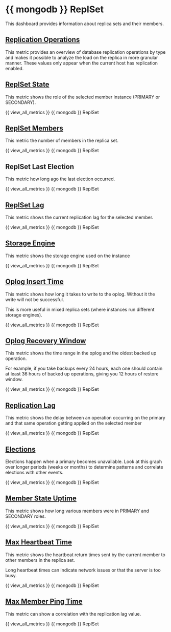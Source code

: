 # {{ mongodb }} ReplSet

This dashboard provides information about replica sets and their members.

## [Replication Operations](dashboard-mongodb-replset.md#replication-operations)

This metric provides an overview of database replication operations by type and
makes it possible to analyze the load on the replica in more granular
manner. These values only appear when the current host has replication enabled.

## [ReplSet State](dashboard-mongodb-replset.md#replset-state)

This metric shows the role of the selected member instance (PRIMARY or SECONDARY).

{{ view_all_metrics }} {{ mongodb }} ReplSet

## [ReplSet Members](dashboard-mongodb-replset.md#replset-members)

This metric the number of members in the replica set.

{{ view_all_metrics }} {{ mongodb }} ReplSet

## ReplSet Last Election

This metric how long ago the last election occurred.

{{ view_all_metrics }} {{ mongodb }} ReplSet

## [ReplSet Lag](dashboard-mongodb-replset.md#replset-lag)

This metric shows the current replication lag for the selected member.

{{ view_all_metrics }} {{ mongodb }} ReplSet

## [Storage Engine](dashboard-mongodb-replset.md#storage-engine)

This metric shows the storage engine used on the instance

{{ view_all_metrics }} {{ mongodb }} ReplSet

## [Oplog Insert Time](dashboard-mongodb-replset.md#oplog-insert-time)

This metric shows how long it takes to write to the oplog. Without it the write
will not be successful.

This is more useful in mixed replica sets (where instances run different storage
engines).

{{ view_all_metrics }} {{ mongodb }} ReplSet

## [Oplog Recovery Window](dashboard-mongodb-replset.md#oplog-recovery-window)

This metric shows the time range in the oplog and the oldest backed up
operation.

For example, if you take backups every 24 hours, each one should contain at
least 36 hours of backed up operations, giving you 12 hours of restore window.

{{ view_all_metrics }} {{ mongodb }} ReplSet

## [Replication Lag](dashboard-mongodb-replset.md#replication-lag)

This metric shows the delay between an operation occurring on the primary and
that same operation getting applied on the selected member

{{ view_all_metrics }} {{ mongodb }} ReplSet

## [Elections](dashboard-mongodb-replset.md#elections)

Elections happen when a primary becomes unavailable. Look at this graph over
longer periods (weeks or months) to determine patterns and correlate elections
with other events.

{{ view_all_metrics }} {{ mongodb }} ReplSet

## [Member State Uptime](dashboard-mongodb-replset.md#member-state-uptime)

This metric shows how long various members were in PRIMARY and SECONDARY roles.

{{ view_all_metrics }} {{ mongodb }} ReplSet

## [Max Heartbeat Time](dashboard-mongodb-replset.md#max-heartbeat-time)

This metric shows the heartbeat return times sent by the current member to other
members in the replica set.

Long heartbeat times can indicate network issues or that the server is too busy.

{{ view_all_metrics }} {{ mongodb }} ReplSet

## [Max Member Ping Time](dashboard-mongodb-replset.md#max-member-ping-time)

This metric can show a correlation with the replication lag value.

{{ view_all_metrics }} {{ mongodb }} ReplSet
